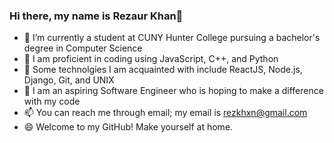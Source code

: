 ### Hi there, my name is Rezaur Khan👋

<!--
**rezkhan7/rezkhan7** is a ✨ _special_ ✨ repository because its `README.md` (this file) appears on your GitHub profile.

Here are some ideas to get you started:

- 🔭 I’m currently a student at CUNY Hunter College pursuing a bachelor's degree in Computer Science
- 🌱 I am proficient in coding using JavaScript, C++, and Python
- 👯 I’m looking to collaborate on ...
- 🤔 I’m looking for help with ...
- 💬 Ask me about ...
- 📫 How to reach me: ...
- 😄 Pronouns: ...
- ⚡ Fun fact: ...
-->
- 🔭 I’m currently a student at CUNY Hunter College pursuing a bachelor's degree in Computer Science
- 🌱 I am proficient in coding using JavaScript, C++, and Python
- 👯 Some technolgies I am acquainted with include ReactJS, Node.js, Django, Git, and UNIX
- 🤔 I am an aspiring Software Engineer who is hoping to make a difference with my code
- 📫 You can reach me through email; my email is rezkhxn@gmail.com
- 😄 Welcome to my GitHub! Make yourself at home.
